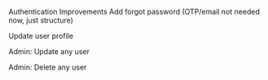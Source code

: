 Authentication Improvements
 Add forgot password (OTP/email not needed now, just structure)

 Update user profile

 Admin: Update any user

 Admin: Delete any user
